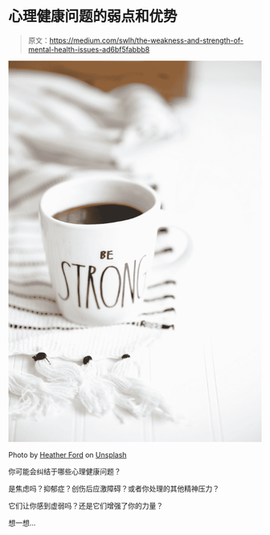 # 心理健康问题的弱点和优势

> 原文：<https://medium.com/swlh/the-weakness-and-strength-of-mental-health-issues-ad6bf5fabbb8>

![](img/83d6853a5cf12b2001bfaa5b66e3804d.png)

Photo by [Heather Ford](https://unsplash.com/@the_modern_life_mrs?utm_source=medium&utm_medium=referral) on [Unsplash](https://unsplash.com?utm_source=medium&utm_medium=referral)

你可能会纠结于哪些心理健康问题？

是焦虑吗？抑郁症？创伤后应激障碍？或者你处理的其他精神压力？

它们让你感到虚弱吗？还是它们增强了你的力量？

想一想…